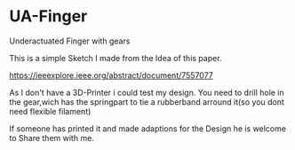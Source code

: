 # UA-Finger
Underactuated Finger with gears

This is a simple Sketch I made from the Idea of this paper.

https://ieeexplore.ieee.org/abstract/document/7557077

As I don't have a 3D-Printer i could test my design.
You need to drill hole in the gear,wich has the springpart to tie a rubberband arround it(so you dont need flexible filament)

If someone has printed it and made adaptions for the Design he is welcome to Share them with me.


